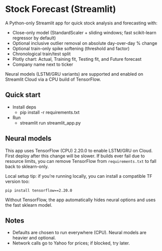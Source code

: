 # Stock Forecast (Streamlit)

A Python-only Streamlit app for quick stock analysis and forecasting with:
- Close-only model (StandardScaler + sliding windows; fast scikit-learn regressor by default)
- Optional inclusive outlier removal on absolute day-over-day % change
- Optional train-only spike softening (threshold and factor)
- Chronological train/test split
- Plotly chart: Actual, Training fit, Testing fit, and Future forecast
- Company name next to ticker

Neural models (LSTM/GRU variants) are supported and enabled on Streamlit Cloud via a CPU build of TensorFlow.

## Quick start

- Install deps
  - pip install -r requirements.txt
- Run
  - streamlit run streamlit_app.py

## Neural models

This app uses TensorFlow (CPU) 2.20.0 to enable LSTM/GRU on Cloud. First deploy after this change will be slower. If builds ever fail due to resource limits, you can remove TensorFlow from `requirements.txt` to fall back to sklearn-only.

Local setup tip: if you’re running locally, you can install a compatible TF version too:

```
pip install tensorflow==2.20.0
```

Without TensorFlow, the app automatically hides neural options and uses the fast sklearn model.

## Notes
- Defaults are chosen to run everywhere (CPU). Neural models are heavier and optional.
- Network calls go to Yahoo for prices; if blocked, try later.
